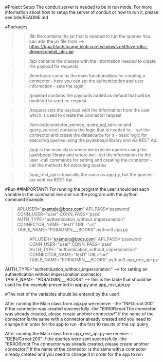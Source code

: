 #Project Setup
The conduit server is needed to be in run mode.
For more information about how to setup the server of conduit or how to run it, please see bde/README.md

#Packages

>> /lib file contains the jar that is needed to run the queries
You can add the jar file from --> https://bpartifactstorage.blob.core.windows.net/hive-jdbc-driver/conduit_utils.jar

>> /api contains the classes with the information needed to create the payload for requests

>> /interfaces contains the main functionalities for creating a connector
            - here you can set the authentication and user information
            - sets the login 

>> /payload contains the payloads added as default that will be modified to send for request

>> /request sets the payload with the information from the user which is used to create the connector request

>> /service(connector_service, query_sql_service and query_service) contains the logic that is needed to:
            - set the connector and create the datasource for it
            - basic logic for executing queries using the jaydebeapi library and via REST Api

>> /app is the main class where we execute queries using the jaydebeapi library and where we:
            -set the information for the user
            -call commands for setting and creating the connector
            -call the methods for executing queries

>> /app_rest_api is basically the same as app.py, but the queries are sent via REST Api
 
#Run
##IMPORTANT!
For running the program the user should set each variable in the command line and run the program with the python command
Example:
>API_USER="example@bpcs.com" API_PASS='password' CONN_USER="user" CONN_PASS='pass' AUTH_TYPE="authentication_without_impersonation" 
CONNECTOR_NAME="test1" URL="url" TABLE_NAME="PDBADMIN___BOOKS" python3 app.py

>>API_USER="example@bpcs.com" API_PASS='password' CONN_USER="user" CONN_PASS='pass' AUTH_TYPE="authentication_without_impersonation" 
CONNECTOR_NAME="test1" URL="url" TABLE_NAME="PDBADMIN___BOOKS" python3 app_rest_api.py

AUTH_TYPE="authentication_without_impersonation" --> for setting an authentication without impersonation connector
TABLE_NAME="PDBADMIN___BOOKS" --> this is the table that should be used for the example presented in app.py and app_rest_api.py

#The rest of the variables should be entered by the user!!

After running the Main class from app.py we receive:
            -the "INFO:root:200" if the connector was created successfully
            -the "ERROR:root:The connector was already created, please create another connector!" if the name of the 
            connector is the same with a connector already created and you need to change it in order for the app to run
            -the first 10 results of the sql query

After running the Main class from app_rest_api.py we receive:
            -"DEBUG:root:200" if the queries were sent successfully
            -the "ERROR:root:The connector was already created, please create another connector!" if the name of the 
            connector is the same with a connector already created and you need to change it in order for the app to run
